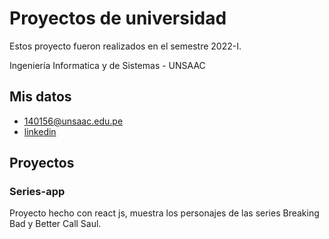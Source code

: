 # Proyectos de universidad
Estos proyecto fueron realizados en el semestre 2022-I.

Ingeniería Informatica y de Sistemas - UNSAAC

## Mis datos
- 140156@unsaac.edu.pe
- [linkedin](https://www.linkedin.com/in/johan-wilfredo-huaman-mendoza)

## Proyectos
### Series-app
Proyecto hecho con react js, muestra los personajes de las series Breaking Bad y Better Call Saul.
